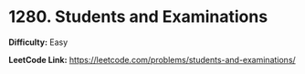 # 1280. Students and Examinations

**Difficulty:** Easy

**LeetCode Link:** https://leetcode.com/problems/students-and-examinations/

